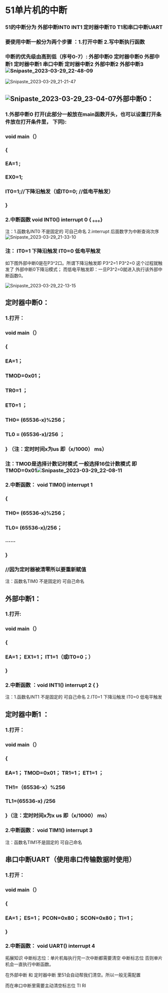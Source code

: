 # 51单片机的中断

### 51的中断分为 外部中断INT0 INT1  定时器中断T0 T1和串口中断UART

### 要使用中断一般分为两个步骤 ：1.打开中断     2.写中断执行函数

### 中断的优先级由高到低（序号0-7）: 外部中断0 定时器中断0  外部中断1 定时器中断1 串口中断 定时器中断2  外部中断2  外部中断3![Snipaste_2023-03-29_22-48-09](./笔记图片存放/Snipaste_2023-03-29_22-48-09-1687407816730-2.png)

![Snipaste_2023-03-29_21-21-47](Typora图片/Snipaste_2023-03-29_21-21-47.png)

## ![Snipaste_2023-03-29_23-04-07](Typora图片/Snipaste_2023-03-29_23-04-07.png)外部中断0：

### 1.外部中断0 打开(此部分一般放在main函数开头，也可以设置打开条件放在打开条件里， 下同): 

### void main（）

### {

### EA=1 ;

### EX0=1;  

### IT0=1;//下降沿触发（或IT0=0; //低电平触发）

### } 

### 2.中断函数 void INT0() interrupt 0 {  。。。}

注：1.函数名INT0 不是固定的 可自己命名   2.interrupt  后面数字为中断查询次序   ![Snipaste_2023-03-29_21-33-10](C:\Users\17354\Desktop\Typora\笔记图片存放\Snipaste_2023-03-29_21-33-10.png)

### 注： IT0=1 下降沿触发     IT0=0 低电平触发

如下图外部中断0是在P3^2口。所谓下降沿触发即 P3^2=1 P3^2=0 这个过程就触发了 外部中断0下降沿模式；     而低电平触发即：一旦P3^2=0就进入执行该外部中断函数0。

![Snipaste_2023-03-29_22-13-15](Typora图片\Snipaste_2023-03-29_22-13-15.png)



## 定时器中断0： 

### 1.打开：

### void main（）

### {

### EA=1；  

### TMOD=0x01； 

### TR0=1 ；  

### ET0=1 ；

### TH0= (65536-x)%256；   

### TL0 = (65536-x)/256 ；

### } （注：定时时间x为us   即（x/1000）  ms）

### 注：TMOD是选择计数记时模式 一般选择16位计数模式  即	TMOD=0x01![Snipaste_2023-03-29_22-08-11](Typora图片\Snipaste_2023-03-29_22-08-11.png)

### 2.中断函数： void TIM0() interrupt 1

### {

### TH0= (65536-x)%256； 

### TL0= (65536-x)/256；     

### ······  

### }

### //因为定时器被清零所以要重新赋值

注：函数名TIM0 不是固定的 可自己命名

## 外部中断1：

### 1.打开:

### void main（）

### {

### EA=1；  EX1=1；  IT1=1（或IT0=0；）

###  }

### 2.中断函数 ：void INT1() interrupt 2 { }

注：1.函数名INT1 不是固定的 可自己命名    2.IT0=1 下降沿触发     IT0=0 低电平触发

## 定时器中断1 ： 

### 1.打开：

### void main（）

### {

### EA=1；   TMOD=0x01；  TR1=1；  ET1=1 ； 

### TH1=（65536-x）%256         

### TL1=(65536-x) /256 

###  }（注：定时时间x为x us   即（x/1000）  ms）

### 2.中断函数： void TIM1() interrupt 3

注：函数名TIM1不是固定的 可自己命名

## 串口中断UART（使用串口传输数据时使用）

### 1.打开： 

### void main（）

### {

### EA=1； ES=1； PCON=0x80；  SCON=0x80；      TI=1；

### }

### 2.中断函数： void UART() interrupt 4



拓展知识 中断标志位：单片机每执行完一次中断都需要清空 中断标志位 否则单片机会一直执行中断函数。

在外部中断 和 定时器中断 里51会自动帮我们清空。所以一般无需配置 

而在串口中断里需要主动清空标志位 TI    RI

